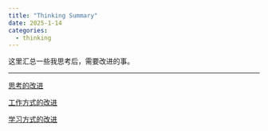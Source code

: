 ```yaml
---
title: "Thinking Summary"
date: 2025-1-14
categories: 
  - thinking
---
```


这里汇总一些我思考后，需要改进的事。

---

[思考的改进](https://aquagull.github.io/HongyuHe/thinking/thinking-thinkforthinking/)

[工作方式的改进](https://aquagull.github.io/HongyuHe/thinking/thinking-thinkforefficient/)

[学习方式的改进](https://aquagull.github.io/HongyuHe/thinking/thinking-thinkforuniverselearning/)

